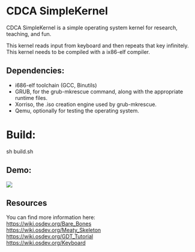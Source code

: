 # CDCA SimpleKernel
CDCA SimpleKernel is a simple operating system kernel for research, teaching, and fun.  
   
This kernel reads input from keyboard and then repeats that key infinitely.  
This kernel needs to be compiled with a ix86-elf compiler.  


## Dependencies:  
* i686-elf toolchain (GCC, Binutils)  
* GRUB, for the grub-mkrescue command, along with the appropriate runtime files.  
* Xorriso, the .iso creation engine used by grub-mkrescue.  
* Qemu, optionally for testing the operating system.  


# Build:
sh build.sh  

## Demo:
![](https://media.giphy.com/media/luNkfFj53AHB2HGlSQ/giphy.gif)

## Resources
You can find more information here:  
https://wiki.osdev.org/Bare_Bones  
https://wiki.osdev.org/Meaty_Skeleton  
https://wiki.osdev.org/GDT_Tutorial  
https://wiki.osdev.org/Keyboard
